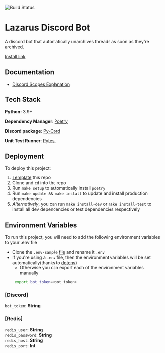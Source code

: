 ![Build Status](https://github.com/dragid10/lazarus-bot/actions/workflows/python-tests.yml/badge.svg)
# Lazarus Discord Bot

A discord bot that automatically unarchives threads as soon as they're archived.

[Install link](https://discord.com/api/oauth2/authorize?client_id=965283118477094992&permissions=543582182592&scope=bot%20applications.commands)

## Documentation

- [Discord Scopes Explanation](https://discord.com/developers/docs/topics/oauth2)

## Tech Stack

**Python:** 3.9+

**Dependency Manager**: [Poetry](https://python-poetry.org/)

**Discord package**: [Py-Cord](https://docs.pycord.dev/en/master/index.html)

**Unit Test Runner**: [Pytest](https://docs.pytest.org/en/stable/)

## Deployment

To deploy this project:

1. [Template](https://github.com/dragid10/discord-bot-template/generate) this repo
1. Clone and `cd` into the repo
1. Run `make setup` to automatically install `poetry`
1. Run `make update && make install` to update and install production dependencies
1. _Alternatively_, you can run `make install-dev` or `make install-test` to install all dev dependencies or test dependencies respectively
## Environment Variables

To run this project, you will need to add the following environment variables to your .env file

- Clone the `.env-sample` [file](https://github.com/dragid10/lazarus-bot/blob/master/.env.sample) and rename it `.env`
- If you're using a `.env` file, then the environment variables will be set automatically(thanks
  to [dotenv](https://pypi.org/project/python-dotenv/))
    - Otherwise you can export each of the environment variables manually
   ```bash
    export bot_token=<bot_token>
   ```

### [Discord]

`bot_token`: **String**

### [Redis]

`redis_user`: **String**  
`redis_password`: **String**  
`redis_host`: **String**  
`redis_port`: **Int**  